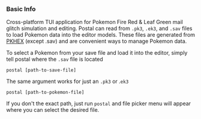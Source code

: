 ### Basic Info

Cross-platform TUI application for Pokemon Fire Red & Leaf Green mail glitch simulation and editing. Postal can read from `.pk3`, `.ek3`, and `.sav` files to load Pokemon data into the editor models. These files are generated from [PKHEX](https://projectpokemon.org/home/files/file/1-pkhex/) (except .sav) and are convenient ways to manage Pokemon data. 

To select a Pokemon from your save file and load it into the editor, simply tell postal where the `.sav` file is located
```
postal [path-to-save-file]
```
The same argument works for just an `.pk3` or .`ek3`
```
postal [path-to-pokemon-file]
```
If you don't the exact path, just run `postal` and file picker menu will appear where you can select the desired file. 
